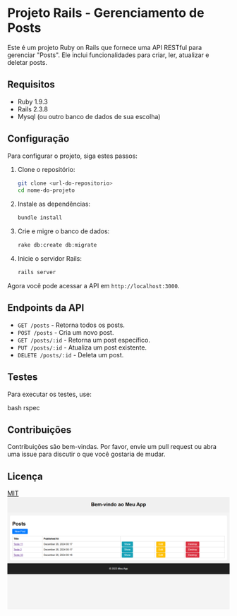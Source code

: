 # Projeto Rails - Gerenciamento de Posts

Este é um projeto Ruby on Rails que fornece uma API RESTful para gerenciar "Posts". Ele inclui funcionalidades para criar, ler, atualizar e deletar posts.

## Requisitos

- Ruby 1.9.3
- Rails 2.3.8
- Mysql (ou outro banco de dados de sua escolha)

## Configuração

Para configurar o projeto, siga estes passos:

1. Clone o repositório:

   ```bash
   git clone <url-do-repositorio>
   cd nome-do-projeto
   ```
2. Instale as dependências:

   ```bash
   bundle install
   ```
3. Crie e migre o banco de dados:

   ```bash
   rake db:create db:migrate
   ```
4. Inicie o servidor Rails:

   ```bash
   rails server
   ```

Agora você pode acessar a API em `http://localhost:3000`.

## Endpoints da API

- `GET /posts` - Retorna todos os posts.
- `POST /posts` - Cria um novo post.
- `GET /posts/:id` - Retorna um post específico.
- `PUT /posts/:id` - Atualiza um post existente.
- `DELETE /posts/:id` - Deleta um post.

## Testes

Para executar os testes, use:

bash
rspec

## Contribuições

Contribuições são bem-vindas. Por favor, envie um pull request ou abra uma issue para discutir o que você gostaria de mudar.

## Licença

[MIT](https://choosealicense.com/licenses/mit/)
![Visualização web posts](image.png)